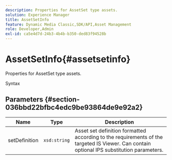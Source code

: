 ```yaml
---
description: Properties for AssetSet type assets.
solution: Experience Manager
title: AssetSetInfo
feature: Dynamic Media Classic,SDK/API,Asset Management
role: Developer,Admin
exl-id: ca5e4d7d-24b3-4b4b-b350-ded83f94528b
---
```

# AssetSetInfo{#assetsetinfo}

Properties for AssetSet type assets.

 Syntax 

## Parameters {#section-036bbd22bfbc4edc9be93864de9e92a2}

|  Name  | Type  | Description  |
|---|---|---|
|  setDefinition  | `xsd:string`  | Asset set definition formatted according to the requirements of the targeted IS Viewer. Can contain optional IPS substitution parameters.  |
